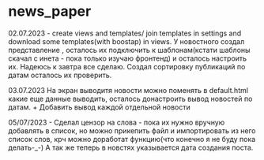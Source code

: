 # news_paper
02.07.2023 - create views and templates/ join templates in settings and download some templates(with boostap) in views.
У новостного создал представление , осталось их подключить к шаблонам(кстати шаблоны скачал с инета - пока только изучаю фронтенд) и осталось настроить их. Надеюсь к завтра все сделаю. Создал сортировку публикаций по датам осталось их проверить.

03.07.2023 На экран выводитя новости можно поменять в default.html какие еще данные выводить, осталось донастроить вывод новостей по датам. + Добавить вывод каждой отдельной новости

05/07/2023 - Сделал цензор на слова - пока их нужно вручную добавлять в список, но можно прикепить файл и импортировать из него список слов, крч можно доработат функцию(что конечно я не буду пока делать-_-) А так же теперь в новстях указывается дата создания поста.
